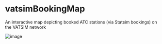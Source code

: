 # vatsimBookingMap

An interactive map depicting booked ATC stations (via Statsim bookings) on the VATSIM network 

![image](https://github.com/psychedelic-tortilla/vatsimBookingMap/assets/63908215/1b1b660f-6693-422d-9b1f-f2b49942d393)
